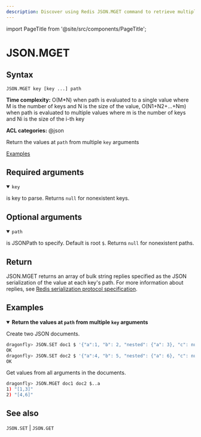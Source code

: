 ```yaml
---
description: Discover using Redis JSON.MGET command to retrieve multiple JSON documents from a database.
---
```

import PageTitle from '@site/src/components/PageTitle';

# JSON.MGET

<PageTitle title="Redis JSON.MGET Command (Documentation) | Dragonfly" />

## Syntax

    JSON.MGET key [key ...] path

**Time complexity:** O(M*N) when path is evaluated to a single value where M is the number of keys and N is the size of the value, O(N1+N2+...+Nm) when path is evaluated to multiple values where m is the number of keys and Ni is the size of the i-th key

**ACL categories:** @json

Return the values at `path` from multiple `key` arguments

[Examples](#examples)

## Required arguments

<details open><summary><code>key</code></summary> 

is key to parse. Returns `null` for nonexistent keys.
</details>

## Optional arguments

<details open><summary><code>path</code></summary> 

is JSONPath to specify. Default is root `$`. Returns `null` for nonexistent paths.

</details>

## Return

JSON.MGET returns an array of bulk string replies specified as the JSON serialization of the value at each key's path.
For more information about replies, see [Redis serialization protocol specification](https://redis.io/docs/reference/protocol-spec).

## Examples

<details open>
<summary><b>Return the values at <code>path</code> from multiple <code>key</code> arguments</b></summary>

Create two JSON documents.

``` bash
dragonfly> JSON.SET doc1 $ '{"a":1, "b": 2, "nested": {"a": 3}, "c": null}'
OK
dragonfly> JSON.SET doc2 $ '{"a":4, "b": 5, "nested": {"a": 6}, "c": null}'
OK
```

Get values from all arguments in the documents.

``` bash
dragonfly> JSON.MGET doc1 doc2 $..a
1) "[1,3]"
2) "[4,6]"
```
</details>

## See also

`JSON.SET` | `JSON.GET` 
